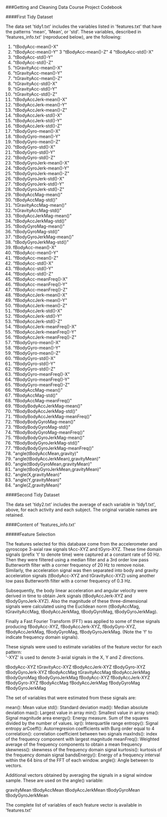 ###Getting and Cleaning Data Course Project Codebook


####First Tidy Dataset

The data set 'tidy1.txt' includes the variables listed in 'features.txt' that have the patterns 'mean', 'Mean', or 'std'.  These variables, described in 'features_info.txt' (reproduced below), are the following:

1. "tBodyAcc-mean()-X"
2. "tBodyAcc-mean()-Y"
3 "tBodyAcc-mean()-Z"
4 "tBodyAcc-std()-X"
5. "tBodyAcc-std()-Y"
6. "tBodyAcc-std()-Z"
7. "tGravityAcc-mean()-X"
8. "tGravityAcc-mean()-Y"
9. "tGravityAcc-mean()-Z"
10. "tGravityAcc-std()-X"
11. "tGravityAcc-std()-Y"
12. "tGravityAcc-std()-Z"
13. "tBodyAccJerk-mean()-X"
14. "tBodyAccJerk-mean()-Y"
15. "tBodyAccJerk-mean()-Z"
16. "tBodyAccJerk-std()-X"
17. "tBodyAccJerk-std()-Y"
18. "tBodyAccJerk-std()-Z"
19. "tBodyGyro-mean()-X"
20. "tBodyGyro-mean()-Y"
21. "tBodyGyro-mean()-Z"
22. "tBodyGyro-std()-X"
23. "tBodyGyro-std()-Y"
24. "tBodyGyro-std()-Z"
25. "tBodyGyroJerk-mean()-X"
26. "tBodyGyroJerk-mean()-Y"
27. "tBodyGyroJerk-mean()-Z"
28. "tBodyGyroJerk-std()-X"
29. "tBodyGyroJerk-std()-Y"
30. "tBodyGyroJerk-std()-Z"
31. "tBodyAccMag-mean()"
32. "tBodyAccMag-std()"
33. "tGravityAccMag-mean()"
34. "tGravityAccMag-std()"
35. "tBodyAccJerkMag-mean()"
36. "tBodyAccJerkMag-std()"
37. "tBodyGyroMag-mean()"
38. "tBodyGyroMag-std()"
39. "tBodyGyroJerkMag-mean()"
40. "tBodyGyroJerkMag-std()"
41. fBodyAcc-mean()-X"
42. "fBodyAcc-mean()-Y"
43. "fBodyAcc-mean()-Z"
44. "fBodyAcc-std()-X"
45. "fBodyAcc-std()-Y"
46. "fBodyAcc-std()-Z"
47. "fBodyAcc-meanFreq()-X"
48. "fBodyAcc-meanFreq()-Y"
49. "fBodyAcc-meanFreq()-Z"
50. "fBodyAccJerk-mean()-X"
51. "fBodyAccJerk-mean()-Y"
52. "fBodyAccJerk-mean()-Z"
53. "fBodyAccJerk-std()-X"
54. "fBodyAccJerk-std()-Y"
55. "fBodyAccJerk-std()-Z"
56. "fBodyAccJerk-meanFreq()-X"
57. "fBodyAccJerk-meanFreq()-Y"
58. "fBodyAccJerk-meanFreq()-Z"
59. "fBodyGyro-mean()-X"
60. "fBodyGyro-mean()-Y"
61. "fBodyGyro-mean()-Z"
62. "fBodyGyro-std()-X"
63. "fBodyGyro-std()-Y"
64. "fBodyGyro-std()-Z"
65. "fBodyGyro-meanFreq()-X"
66. "fBodyGyro-meanFreq()-Y"
67. "fBodyGyro-meanFreq()-Z"
68. "fBodyAccMag-mean()"
69. "fBodyAccMag-std()"
70. "fBodyAccMag-meanFreq()"
71. "fBodyBodyAccJerkMag-mean()"
72. "fBodyBodyAccJerkMag-std()"
73. "fBodyBodyAccJerkMag-meanFreq()"
74. "fBodyBodyGyroMag-mean()"
75. "fBodyBodyGyroMag-std()"
76. "fBodyBodyGyroMag-meanFreq()"
77. "fBodyBodyGyroJerkMag-mean()"
78. "fBodyBodyGyroJerkMag-std()"
79. "fBodyBodyGyroJerkMag-meanFreq()"
80. "angle(tBodyAccMean,gravity)"
81. "angle(tBodyAccJerkMean),gravityMean)"
82. "angle(tBodyGyroMean,gravityMean)"
83. "angle(tBodyGyroJerkMean,gravityMean)"
84. "angle(X,gravityMean)"
85. "angle(Y,gravityMean)"
86. "angle(Z,gravityMean)"


####Second Tidy Dataset

The data set 'tidy2.txt' includes the average of each variable in 'tidy1.txt', above, for each activity and each subject.  The original variable names are retained.


####Content of 'features_info.txt'

#####Feature Selection 

The features selected for this database come from the accelerometer and gyroscope 3-axial raw signals tAcc-XYZ and tGyro-XYZ. These time domain signals (prefix 't' to denote time) were captured at a constant rate of 50 Hz. Then they were filtered using a median filter and a 3rd order low pass Butterworth filter with a corner frequency of 20 Hz to remove noise. Similarly, the acceleration signal was then separated into body and gravity acceleration signals (tBodyAcc-XYZ and tGravityAcc-XYZ) using another low pass Butterworth filter with a corner frequency of 0.3 Hz. 

Subsequently, the body linear acceleration and angular velocity were derived in time to obtain Jerk signals (tBodyAccJerk-XYZ and tBodyGyroJerk-XYZ). Also the magnitude of these three-dimensional signals were calculated using the Euclidean norm (tBodyAccMag, tGravityAccMag, tBodyAccJerkMag, tBodyGyroMag, tBodyGyroJerkMag). 

Finally a Fast Fourier Transform (FFT) was applied to some of these signals producing fBodyAcc-XYZ, fBodyAccJerk-XYZ, fBodyGyro-XYZ, fBodyAccJerkMag, fBodyGyroMag, fBodyGyroJerkMag. (Note the 'f' to indicate frequency domain signals). 

These signals were used to estimate variables of the feature vector for each pattern:  
'-XYZ' is used to denote 3-axial signals in the X, Y and Z directions.

tBodyAcc-XYZ
tGravityAcc-XYZ
tBodyAccJerk-XYZ
tBodyGyro-XYZ
tBodyGyroJerk-XYZ
tBodyAccMag
tGravityAccMag
tBodyAccJerkMag
tBodyGyroMag
tBodyGyroJerkMag
fBodyAcc-XYZ
fBodyAccJerk-XYZ
fBodyGyro-XYZ
fBodyAccMag
fBodyAccJerkMag
fBodyGyroMag
fBodyGyroJerkMag

The set of variables that were estimated from these signals are: 

mean(): Mean value
std(): Standard deviation
mad(): Median absolute deviation 
max(): Largest value in array
min(): Smallest value in array
sma(): Signal magnitude area
energy(): Energy measure. Sum of the squares divided by the number of values. 
iqr(): Interquartile range 
entropy(): Signal entropy
arCoeff(): Autorregresion coefficients with Burg order equal to 4
correlation(): correlation coefficient between two signals
maxInds(): index of the frequency component with largest magnitude
meanFreq(): Weighted average of the frequency components to obtain a mean frequency
skewness(): skewness of the frequency domain signal 
kurtosis(): kurtosis of the frequency domain signal 
bandsEnergy(): Energy of a frequency interval within the 64 bins of the FFT of each window.
angle(): Angle between to vectors.

Additional vectors obtained by averaging the signals in a signal window sample. These are used on the angle() variable:

gravityMean
tBodyAccMean
tBodyAccJerkMean
tBodyGyroMean
tBodyGyroJerkMean

The complete list of variables of each feature vector is available in 'features.txt'

